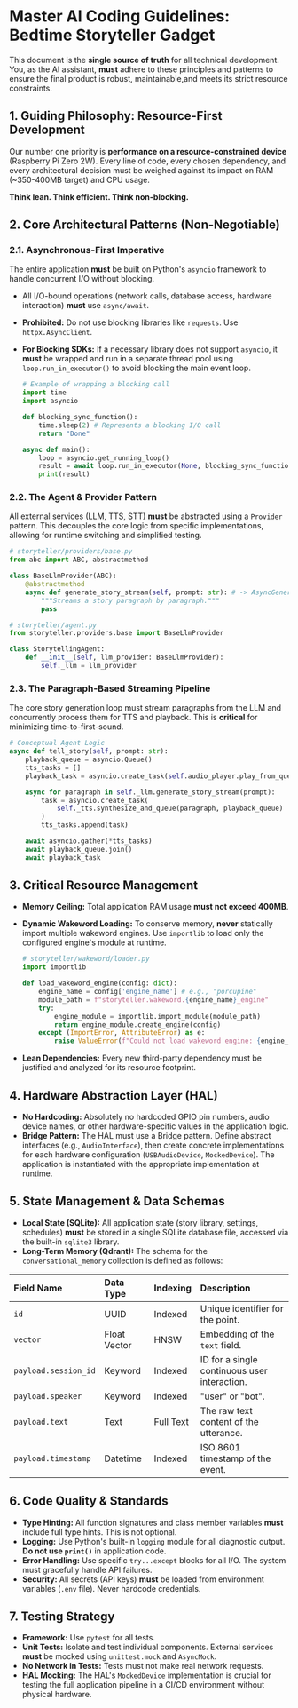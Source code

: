 # Master AI Coding Guidelines: Bedtime Storyteller Gadget

This document is the **single source of truth** for all technical development. You, as the AI assistant, **must** adhere to these principles and patterns to ensure the final product is robust, maintainable,and meets its strict resource constraints.

## 1. Guiding Philosophy: Resource-First Development

Our number one priority is **performance on a resource-constrained device** (Raspberry Pi Zero 2W). Every line of code, every chosen dependency, and every architectural decision must be weighed against its impact on RAM (~350-400MB target) and CPU usage.

**Think lean. Think efficient. Think non-blocking.**

## 2. Core Architectural Patterns (Non-Negotiable)

### 2.1. Asynchronous-First Imperative
The entire application **must** be built on Python's `asyncio` framework to handle concurrent I/O without blocking.

-   All I/O-bound operations (network calls, database access, hardware interaction) **must** use `async/await`.
-   **Prohibited:** Do not use blocking libraries like `requests`. Use `httpx.AsyncClient`.
-   **For Blocking SDKs:** If a necessary library does not support `asyncio`, it **must** be wrapped and run in a separate thread pool using `loop.run_in_executor()` to avoid blocking the main event loop.

    ```python
    # Example of wrapping a blocking call
    import time
    import asyncio

    def blocking_sync_function():
        time.sleep(2) # Represents a blocking I/O call
        return "Done"

    async def main():
        loop = asyncio.get_running_loop()
        result = await loop.run_in_executor(None, blocking_sync_function)
        print(result)
    ```

### 2.2. The Agent & Provider Pattern
All external services (LLM, TTS, STT) **must** be abstracted using a `Provider` pattern. This decouples the core logic from specific implementations, allowing for runtime switching and simplified testing.

```python
# storyteller/providers/base.py
from abc import ABC, abstractmethod

class BaseLlmProvider(ABC):
    @abstractmethod
    async def generate_story_stream(self, prompt: str): # -> AsyncGenerator[str, None]
        """Streams a story paragraph by paragraph."""
        pass

# storyteller/agent.py
from storyteller.providers.base import BaseLlmProvider

class StorytellingAgent:
    def __init__(self, llm_provider: BaseLlmProvider):
        self._llm = llm_provider
```

### 2.3. The Paragraph-Based Streaming Pipeline
The core story generation loop must stream paragraphs from the LLM and concurrently process them for TTS and playback. This is **critical** for minimizing time-to-first-sound.

```python
# Conceptual Agent Logic
async def tell_story(self, prompt: str):
    playback_queue = asyncio.Queue()
    tts_tasks = []
    playback_task = asyncio.create_task(self.audio_player.play_from_queue(playback_queue))

    async for paragraph in self._llm.generate_story_stream(prompt):
        task = asyncio.create_task(
            self._tts.synthesize_and_queue(paragraph, playback_queue)
        )
        tts_tasks.append(task)

    await asyncio.gather(*tts_tasks)
    await playback_queue.join()
    await playback_task
```

## 3. Critical Resource Management

-   **Memory Ceiling:** Total application RAM usage **must not exceed 400MB**.
-   **Dynamic Wakeword Loading:** To conserve memory, **never** statically import multiple wakeword engines. Use `importlib` to load only the configured engine's module at runtime.

    ```python
    # storyteller/wakeword/loader.py
    import importlib

    def load_wakeword_engine(config: dict):
        engine_name = config['engine_name'] # e.g., "porcupine"
        module_path = f"storyteller.wakeword.{engine_name}_engine"
        try:
            engine_module = importlib.import_module(module_path)
            return engine_module.create_engine(config)
        except (ImportError, AttributeError) as e:
            raise ValueError(f"Could not load wakeword engine: {engine_name}") from e
    ```
-   **Lean Dependencies:** Every new third-party dependency must be justified and analyzed for its resource footprint.

## 4. Hardware Abstraction Layer (HAL)

-   **No Hardcoding:** Absolutely no hardcoded GPIO pin numbers, audio device names, or other hardware-specific values in the application logic.
-   **Bridge Pattern:** The HAL must use a Bridge pattern. Define abstract interfaces (e.g., `AudioInterface`), then create concrete implementations for each hardware configuration (`USBAudioDevice`, `MockedDevice`). The application is instantiated with the appropriate implementation at runtime.

## 5. State Management & Data Schemas

-   **Local State (SQLite):** All application state (story library, settings, schedules) **must** be stored in a single SQLite database file, accessed via the built-in `sqlite3` library.
-   **Long-Term Memory (Qdrant):** The schema for the `conversational_memory` collection is defined as follows:

| Field Name | Data Type | Indexing | Description |
| :--- | :--- | :--- | :--- |
| `id` | UUID | Indexed | Unique identifier for the point. |
| `vector` | Float Vector | HNSW | Embedding of the `text` field. |
| `payload.session_id`| Keyword | Indexed | ID for a single continuous user interaction.|
| `payload.speaker` | Keyword | Indexed | "user" or "bot". |
| `payload.text` | Text | Full Text | The raw text content of the utterance. |
| `payload.timestamp`| Datetime | Indexed | ISO 8601 timestamp of the event. |

## 6. Code Quality & Standards

-   **Type Hinting:** All function signatures and class member variables **must** include full type hints. This is not optional.
-   **Logging:** Use Python's built-in `logging` module for all diagnostic output. **Do not use `print()`** in application code.
-   **Error Handling:** Use specific `try...except` blocks for all I/O. The system must gracefully handle API failures.
-   **Security:** All secrets (API keys) **must** be loaded from environment variables (`.env` file). Never hardcode credentials.

## 7. Testing Strategy

-   **Framework:** Use `pytest` for all tests.
-   **Unit Tests:** Isolate and test individual components. External services **must** be mocked using `unittest.mock` and `AsyncMock`.
-   **No Network in Tests:** Tests must not make real network requests.
-   **HAL Mocking:** The HAL's `MockedDevice` implementation is crucial for testing the full application pipeline in a CI/CD environment without physical hardware.